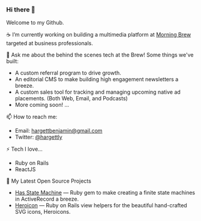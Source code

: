 ### Hi there 👋

Welcome to my Github.

☕ I’m currently working on building a multimedia platform at [Morning Brew](https://www.morningbrew.com/?utm_source=bharget_github) targeted at business professionals.


💬 Ask me about the behind the scenes tech at the Brew! Some things we've built:

* A custom referral program to drive growth.
* An editorial CMS to make building high engagement newsletters a breeze.
* A custom sales tool for tracking and managing upcoming native ad placements. (Both Web, Email, and Podcasts)
* More coming soon! ...

📫 How to reach me:
* Email: hargettbenjamin@gmail.com
* Twitter: [@hargettly](https://twitter.com/hargettly)

⚡ Tech I love...
* Ruby on Rails
* ReactJS

💎 My Latest Open Source Projects
* [Has State Machine](https://github.com/encampment/has_state_machine) — Ruby gem to make creating a finite state machines in ActiveRecord a breeze.
* [Heroicon](https://github.com/bharget/heroicon) — Ruby on Rails view helpers for the beautiful hand-crafted SVG icons, Heroicons.
